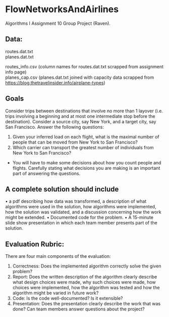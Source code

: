# FlowNetworksAndAirlines
Algorithms I Assignment 10 Group Project (Raven). 



## Data:  
routes.dat.txt  
planes.dat.txt  
  
routes_info.csv (column names for routes.dat.txt scrapped from assignment info page)  
planes_cap.csv (planes.dat.txt joined with capacity data scrapped from https://blog.thetravelinsider.info/airplane-types)  


## Goals
Consider trips between destinations that involve no more than 1 layover (i.e. trips involving a beginning and at most one intermediate stop before the destination).  Consider a source city, say New York, and a target city, say San Francisco.  Answer the following questions:   

1.	Given your inferred load on each flight, what is the maximal number of people that can be moved from New York to San Francisco?  
2.	Which carrier can transport the greatest number of individuals from New York to San Francisco?  

* You will have to make some decisions about how you count people and flights.  Carefully stating what decisions you are making is an important part of answering the questions.
  
  
  
## A complete solution should include 
•	a pdf describing how data was transformed, a description of what algorithms were used in the solution, how algorithms were implemented, how the solution was validated, and a discussion concerning how the work might be extended.
•	Documented code for the problem. 
•	A 15-minute slide show presentation in which each team member presents part of the solution.

## Evaluation Rubric:
There are four main components of the evaluation:
1.	Correctness: Does the implemented algorithm correctly solve the given problem?
2.	Report: Does the written description of the algorithm clearly describe what design choices were made, why such choices were made, how choices were implemented, how the algorithm was tested and how the algorithm might be varied in future work?
3.	Code: Is the code well-documented?  Is it extensible?
4.	Presentation: Does the presentation clearly describe the work that was done?  Can team members answer questions about the project?  
